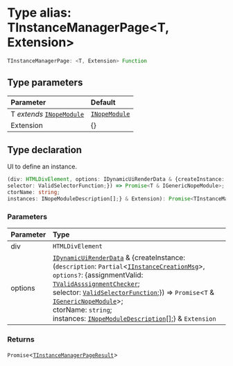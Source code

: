 # Type alias: TInstanceManagerPage<T, Extension\>

```ts
TInstanceManagerPage: <T, Extension> Function
```

## Type parameters

| Parameter                                                                            | Default                                                                  |
| :----------------------------------------------------------------------------------- | :----------------------------------------------------------------------- |
| T _extends_ [`INopeModule`](../../../../modules/interfaces/interface.INopeModule.md) | [`INopeModule`](../../../../modules/interfaces/interface.INopeModule.md) |
| Extension                                                                            | \{}                                                                      |

## Type declaration

UI to define an instance.

```ts
(div: HTMLDivElement, options: IDynamicUiRenderData & {createInstance: (description: Partial<IInstanceCreationMsg>, options?: {assignmentValid: TValidAsssignmentChecker;
selector: ValidSelectorFunction;}) => Promise<T & IGenericNopeModule>;
ctorName: string;
instances: INopeModuleDescription[];} & Extension): Promise<TInstanceManagerPageResult>
```

### Parameters

| Parameter | Type                                                                                                                                                                                                                                                                                                                                                                                                                                                                                                                                                                                                                                                                                                                                            |
| :-------- | :---------------------------------------------------------------------------------------------------------------------------------------------------------------------------------------------------------------------------------------------------------------------------------------------------------------------------------------------------------------------------------------------------------------------------------------------------------------------------------------------------------------------------------------------------------------------------------------------------------------------------------------------------------------------------------------------------------------------------------------------- |
| div       | `HTMLDivElement`                                                                                                                                                                                                                                                                                                                                                                                                                                                                                                                                                                                                                                                                                                                                |
| options   | [`IDynamicUiRenderData`](../interfaces/interface.IDynamicUiRenderData.md) & \{createInstance: (`description`: `Partial`<[`IInstanceCreationMsg`](../../nope/interfaces/interface.IInstanceCreationMsg.md)\>, `options?`: \{assignmentValid: [`TValidAsssignmentChecker`](../../nope/types/type-alias.TValidAsssignmentChecker.md);<br />selector: [`ValidSelectorFunction`](../../../../dispatcher/namespaces/rpcManager/types/type-alias.ValidSelectorFunction.md);}) => `Promise`<`T` & [`IGenericNopeModule`](../../../../modules/interfaces/interface.IGenericNopeModule.md)\>;<br />ctorName: `string`;<br />instances: [`INopeModuleDescription`](../../../../modules/interfaces/interface.INopeModuleDescription.md)[];} & `Extension` |

### Returns

`Promise`<[`TInstanceManagerPageResult`](../interfaces/interface.TInstanceManagerPageResult.md)\>
